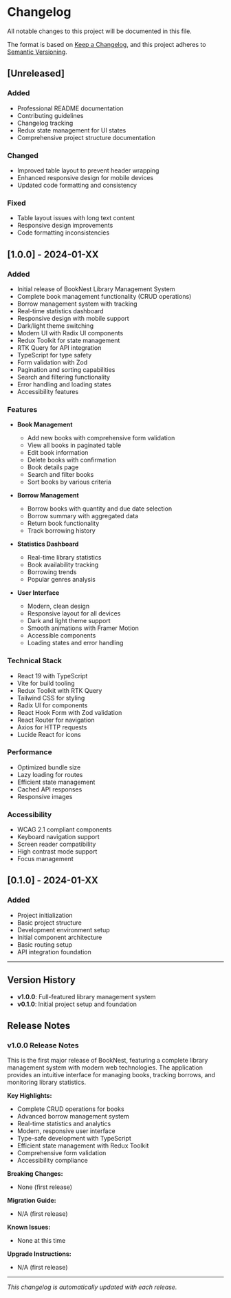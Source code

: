 # Changelog

All notable changes to this project will be documented in this file.

The format is based on [Keep a Changelog](https://keepachangelog.com/en/1.0.0/),
and this project adheres to [Semantic Versioning](https://semver.org/spec/v2.0.0.html).

## [Unreleased]

### Added

- Professional README documentation
- Contributing guidelines
- Changelog tracking
- Redux state management for UI states
- Comprehensive project structure documentation

### Changed

- Improved table layout to prevent header wrapping
- Enhanced responsive design for mobile devices
- Updated code formatting and consistency

### Fixed

- Table layout issues with long text content
- Responsive design improvements
- Code formatting inconsistencies

## [1.0.0] - 2024-01-XX

### Added

- Initial release of BookNest Library Management System
- Complete book management functionality (CRUD operations)
- Borrow management system with tracking
- Real-time statistics dashboard
- Responsive design with mobile support
- Dark/light theme switching
- Modern UI with Radix UI components
- Redux Toolkit for state management
- RTK Query for API integration
- TypeScript for type safety
- Form validation with Zod
- Pagination and sorting capabilities
- Search and filtering functionality
- Error handling and loading states
- Accessibility features

### Features

- **Book Management**

  - Add new books with comprehensive form validation
  - View all books in paginated table
  - Edit book information
  - Delete books with confirmation
  - Book details page
  - Search and filter books
  - Sort books by various criteria

- **Borrow Management**

  - Borrow books with quantity and due date selection
  - Borrow summary with aggregated data
  - Return book functionality
  - Track borrowing history

- **Statistics Dashboard**

  - Real-time library statistics
  - Book availability tracking
  - Borrowing trends
  - Popular genres analysis

- **User Interface**
  - Modern, clean design
  - Responsive layout for all devices
  - Dark and light theme support
  - Smooth animations with Framer Motion
  - Accessible components
  - Loading states and error handling

### Technical Stack

- React 19 with TypeScript
- Vite for build tooling
- Redux Toolkit with RTK Query
- Tailwind CSS for styling
- Radix UI for components
- React Hook Form with Zod validation
- React Router for navigation
- Axios for HTTP requests
- Lucide React for icons

### Performance

- Optimized bundle size
- Lazy loading for routes
- Efficient state management
- Cached API responses
- Responsive images

### Accessibility

- WCAG 2.1 compliant components
- Keyboard navigation support
- Screen reader compatibility
- High contrast mode support
- Focus management

## [0.1.0] - 2024-01-XX

### Added

- Project initialization
- Basic project structure
- Development environment setup
- Initial component architecture
- Basic routing setup
- API integration foundation

---

## Version History

- **v1.0.0**: Full-featured library management system
- **v0.1.0**: Initial project setup and foundation

## Release Notes

### v1.0.0 Release Notes

This is the first major release of BookNest, featuring a complete library management system with modern web technologies. The application provides an intuitive interface for managing books, tracking borrows, and monitoring library statistics.

**Key Highlights:**

- Complete CRUD operations for books
- Advanced borrow management system
- Real-time statistics and analytics
- Modern, responsive user interface
- Type-safe development with TypeScript
- Efficient state management with Redux Toolkit
- Comprehensive form validation
- Accessibility compliance

**Breaking Changes:**

- None (first release)

**Migration Guide:**

- N/A (first release)

**Known Issues:**

- None at this time

**Upgrade Instructions:**

- N/A (first release)

---

_This changelog is automatically updated with each release._
